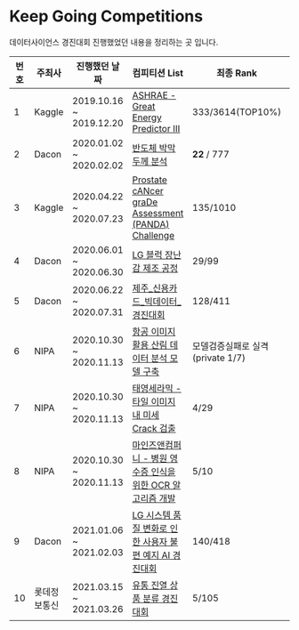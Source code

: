 # Keep Going Competitions
데이터사이언스 경진대회 진행했었던 내용을 정리하는 곳 입니다.

| 번호 | 주최사       | 진행했던 날짜            | 컴피티션 List                                                | 최종 Rank                        | source                                              |
| ---- | ------------ | ------------------------ | ------------------------------------------------------------ | -------------------------------- | --------------------------------------------------- |
| 1    | Kaggle       | 2019.10.16  ~ 2019.12.20 | [ASHRAE - Great Energy Predictor III](https://www.kaggle.com/c/ashrae-energy-prediction) | 333/3614(TOP10%)                 | [Link](src/Kaggle_ASHRAE-Great_Energy_Predictor_v3) |
| 2    | Dacon        | 2020.01.02 ~ 2020.02.02  | [반도체 박막 두께 분석](https://dacon.io/competitions/official/235554/overview/description/) | **22** / 777                     |                                                     |
| 3    | Kaggle       | 2020.04.22 ~ 2020.07.23  | [Prostate cANcer graDe Assessment (PANDA) Challenge](https://www.kaggle.com/c/prostate-cancer-grade-assessment) | 135/1010                         |                                                     |
| 4    | Dacon        | 2020.06.01 ~ 2020.06.30  | [LG 블럭 장난감 제조 공정](https://dacon.io/competitions/official/235612/overview/description/) | 29/99                            |                                                     |
| 5    | Dacon        | 2020.06.22 ~ 2020.07.31  | [제주_신용카드_빅데이터_경진대회](https://dacon.io/competitions/official/235615/overview/description/) | 128/411                          |                                                     |
| 6    | NIPA         | 2020.10.30 ~ 2020.11.13  | [항공 이미지 활용 산림 데이터 분석 모델 구축](https://ai-korea.kr/info/contestPost.do) | 모델검증실패로 실격(private 1/7) | [Link](src/NIPA/Fire_mountain)                      |
| 7    | NIPA         | 2020.10.30 ~ 2020.11.13  | [태영세라믹 - 타일 이미지 내 미세 Crack 검출](https://ai-korea.kr/info/contestPost.do) | 4/29                             | [Link](src/NIPA/Crack)                              |
| 8    | NIPA         | 2020.10.30 ~ 2020.11.13  | [마인즈앤컴퍼니 - 병원 영수증 인식을 위한 OCR 알고리즘 개발](https://ai-korea.kr/info/contestPost.do) | 5/10                             | [Link](src/NIPA/OCR)                                |
| 9    | Dacon        | 2021.01.06 ~ 2021.02.03  | [LG 시스템 품질 변화로 인한 사용자 불편 예지 AI 경진대회](https://dacon.io/competitions/official/235687/overview/description/) | 140/418                          | [Link](src/Dacon_LG_user_complain_predict)          |
| 10   | 롯데정보통신 | 2021.03.15 ~ 2021.03.26  | [유통 진열 상품 분류 경진대회](https://megaproduct.lotte.net/competitionSummary/6) | 5/105                            | [Link](src/Lotte_Vision_AI)                         |
